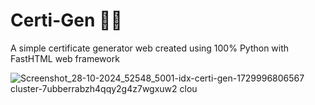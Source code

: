 # Certi-Gen 🌟😝
A simple certificate generator web created using 100% Python with FastHTML web framework

![Screenshot_28-10-2024_52548_5001-idx-certi-gen-1729996806567 cluster-7ubberrabzh4qqy2g4z7wgxuw2 clou](https://github.com/user-attachments/assets/555a1c33-017f-4f81-8848-7fc0e72b3d97)
